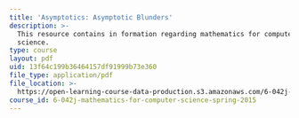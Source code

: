 ```yaml
---
title: 'Asymptotics: Asymptotic Blunders'
description: >-
  This resource contains in formation regarding mathematics for computer
  science.
type: course
layout: pdf
uid: 13f64c199b36464157df91999b73e360
file_type: application/pdf
file_location: >-
  https://open-learning-course-data-production.s3.amazonaws.com/6-042j-mathematics-for-computer-science-spring-2015/13f64c199b36464157df91999b73e360_MIT6_042JS16_AsymBlunders.pdf
course_id: 6-042j-mathematics-for-computer-science-spring-2015
---
```

